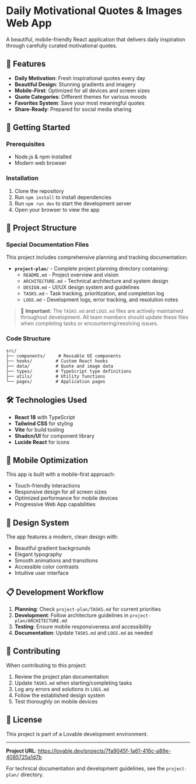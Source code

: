 
# Daily Motivational Quotes & Images Web App

A beautiful, mobile-friendly React application that delivers daily inspiration through carefully curated motivational quotes.

## 🌟 Features

- **Daily Motivation**: Fresh inspirational quotes every day
- **Beautiful Design**: Stunning gradients and imagery
- **Mobile-First**: Optimized for all devices and screen sizes
- **Quote Categories**: Different themes for various moods
- **Favorites System**: Save your most meaningful quotes
- **Share-Ready**: Prepared for social media sharing

## 🚀 Getting Started

### Prerequisites
- Node.js & npm installed
- Modern web browser

### Installation
1. Clone the repository
2. Run `npm install` to install dependencies
3. Run `npm run dev` to start the development server
4. Open your browser to view the app

## 📁 Project Structure

### Special Documentation Files
This project includes comprehensive planning and tracking documentation:

- **`project-plan/`** - Complete project planning directory containing:
  - `README.md` - Project overview and vision
  - `ARCHITECTURE.md` - Technical architecture and system design
  - `DESIGN.md` - UI/UX design system and guidelines
  - `TASKS.md` - Task tracking, prioritization, and completion log
  - `LOGS.md` - Development logs, error tracking, and resolution notes

> 📝 **Important**: The `TASKS.md` and `LOGS.md` files are actively maintained throughout development. All team members should update these files when completing tasks or encountering/resolving issues.

### Code Structure
```
src/
├── components/     # Reusable UI components
├── hooks/         # Custom React hooks
├── data/          # Quote and image data
├── types/         # TypeScript type definitions
├── utils/         # Utility functions
└── pages/         # Application pages
```

## 🛠 Technologies Used

- **React 18** with TypeScript
- **Tailwind CSS** for styling
- **Vite** for build tooling
- **Shadcn/UI** for component library
- **Lucide React** for icons

## 📱 Mobile Optimization

This app is built with a mobile-first approach:
- Touch-friendly interactions
- Responsive design for all screen sizes
- Optimized performance for mobile devices
- Progressive Web App capabilities

## 🎨 Design System

The app features a modern, clean design with:
- Beautiful gradient backgrounds
- Elegant typography
- Smooth animations and transitions
- Accessible color contrasts
- Intuitive user interface

## 📋 Development Workflow

1. **Planning**: Check `project-plan/TASKS.md` for current priorities
2. **Development**: Follow architecture guidelines in `project-plan/ARCHITECTURE.md`
3. **Testing**: Ensure mobile responsiveness and accessibility
4. **Documentation**: Update `TASKS.md` and `LOGS.md` as needed

## 🤝 Contributing

When contributing to this project:
1. Review the project plan documentation
2. Update `TASKS.md` when starting/completing tasks
3. Log any errors and solutions in `LOGS.md`
4. Follow the established design system
5. Test thoroughly on mobile devices

## 📄 License

This project is part of a Lovable development environment.

---

**Project URL**: https://lovable.dev/projects/7fa9045f-1a61-416c-a89e-4085725a1d7b

For technical documentation and development guidelines, see the `project-plan/` directory.
